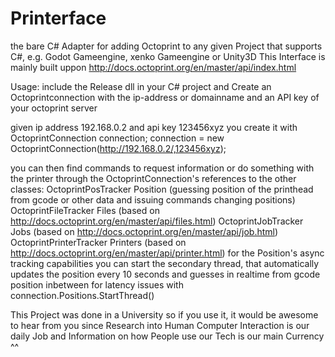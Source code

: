 # Printerface
the bare C# Adapter for adding Octoprint to any given Project that supports C#, e.g. Godot Gameengine, xenko Gameengine or Unity3D
This Interface is mainly built uppon http://docs.octoprint.org/en/master/api/index.html

Usage:
  include the Release dll in your C# project and Create an Octoprintconnection with the ip-address or domainname and an API key of your octoprint server

given ip address 192.168.0.2 and api key 123456xyz you create it with
  OctoprintConnection connection;
  connection = new OctoprintConnection(http://192.168.0.2/,123456xyz);

you can then find commands to request information or do something with the printer through the OctoprintConnection's references to the other classes:
  OctoprintPosTracker Position (guessing position of the printhead from gcode or other data and issuing commands changing positions)
  OctoprintFileTracker Files (based on http://docs.octoprint.org/en/master/api/files.html)
  OctoprintJobTracker Jobs (based on http://docs.octoprint.org/en/master/api/job.html)
  OctoprintPrinterTracker Printers (based on http://docs.octoprint.org/en/master/api/printer.html)
for the Position's async tracking capabilities you can start the secondary thread, that automatically updates the position every 10 seconds and guesses in realtime from gcode position inbetween for latency issues with connection.Positions.StartThread()

This Project was done in a University so if you use it, it would be awesome to hear from you since Research into Human Computer Interaction is our daily Job and Information on how People use our Tech  is our main Currency ^^
